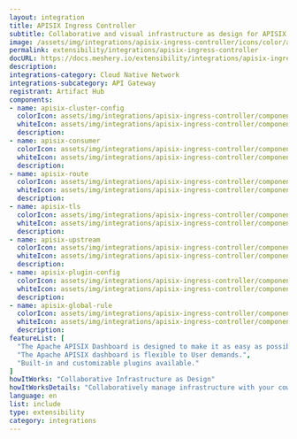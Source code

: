 ```yaml
---
layout: integration
title: APISIX Ingress Controller
subtitle: Collaborative and visual infrastructure as design for APISIX Ingress Controller
image: /assets/img/integrations/apisix-ingress-controller/icons/color/apisix-ingress-controller-color.svg
permalink: extensibility/integrations/apisix-ingress-controller
docURL: https://docs.meshery.io/extensibility/integrations/apisix-ingress-controller
description: 
integrations-category: Cloud Native Network
integrations-subcategory: API Gateway
registrant: Artifact Hub
components: 
- name: apisix-cluster-config
  colorIcon: assets/img/integrations/apisix-ingress-controller/components/apisix-cluster-config/icons/color/apisix-cluster-config-color.svg
  whiteIcon: assets/img/integrations/apisix-ingress-controller/components/apisix-cluster-config/icons/white/apisix-cluster-config-white.svg
  description: 
- name: apisix-consumer
  colorIcon: assets/img/integrations/apisix-ingress-controller/components/apisix-consumer/icons/color/apisix-consumer-color.svg
  whiteIcon: assets/img/integrations/apisix-ingress-controller/components/apisix-consumer/icons/white/apisix-consumer-white.svg
  description: 
- name: apisix-route
  colorIcon: assets/img/integrations/apisix-ingress-controller/components/apisix-route/icons/color/apisix-route-color.svg
  whiteIcon: assets/img/integrations/apisix-ingress-controller/components/apisix-route/icons/white/apisix-route-white.svg
  description: 
- name: apisix-tls
  colorIcon: assets/img/integrations/apisix-ingress-controller/components/apisix-tls/icons/color/apisix-tls-color.svg
  whiteIcon: assets/img/integrations/apisix-ingress-controller/components/apisix-tls/icons/white/apisix-tls-white.svg
  description: 
- name: apisix-upstream
  colorIcon: assets/img/integrations/apisix-ingress-controller/components/apisix-upstream/icons/color/apisix-upstream-color.svg
  whiteIcon: assets/img/integrations/apisix-ingress-controller/components/apisix-upstream/icons/white/apisix-upstream-white.svg
  description: 
- name: apisix-plugin-config
  colorIcon: assets/img/integrations/apisix-ingress-controller/components/apisix-plugin-config/icons/color/apisix-plugin-config-color.svg
  whiteIcon: assets/img/integrations/apisix-ingress-controller/components/apisix-plugin-config/icons/white/apisix-plugin-config-white.svg
  description: 
- name: apisix-global-rule
  colorIcon: assets/img/integrations/apisix-ingress-controller/components/apisix-global-rule/icons/color/apisix-global-rule-color.svg
  whiteIcon: assets/img/integrations/apisix-ingress-controller/components/apisix-global-rule/icons/white/apisix-global-rule-white.svg
  description: 
featureList: [
  "The Apache APISIX Dashboard is designed to make it as easy as possible for users to operate through a frontend interface.",
  "The Apache APISIX dashboard is flexible to User demands.",
  "Built-in and customizable plugins available."
]
howItWorks: "Collaborative Infrastructure as Design"
howItWorksDetails: "Collaboratively manage infrastructure with your coworkers synchronously sharing the same designs."
language: en
list: include
type: extensibility
category: integrations
---
```

